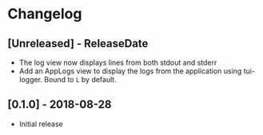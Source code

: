 # Changelog

## [Unreleased] - ReleaseDate
 - The log view now displays lines from both stdout and stderr
 - Add an AppLogs view to display the logs from the application using tui-logger. Bound to `L` by default.

## [0.1.0] - 2018-08-28
 - Initial release
